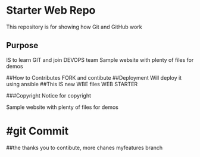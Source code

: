 # Starter Web Repo

This repository is for showing how Git and GitHub work

## Purpose
IS to learn GIT and join DEVOPS team
Sample website with plenty of files for demos

##How to Contributes
FORK and contibute
##Deployment
Will deploy it using ansible
##This IS new WBE files 
WEB STARTER

###Copyright
Notice for copyright

Sample website with plenty of files for demos

#git Commit 
=======

##the thanks you to contibute, more chanes myfeatures branch

